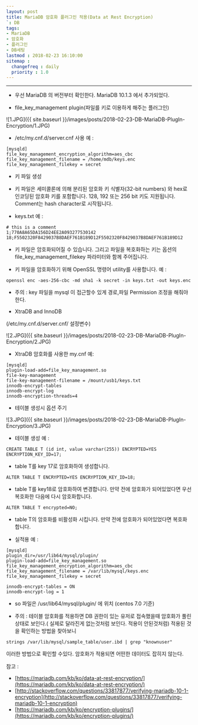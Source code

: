 ```yaml
---
layout: post
title: MariaDB 암호화 플러그인 적용(Data at Rest Encryption)
`: DB
tags:
- MariaDB
- 암호화
- 플러그인
- DB세팅
lastmod : 2018-02-23 16:10:00
sitemap :
  changefreq : daily
  priority : 1.0
---
```


***

- 우선 MariaDB 의 버전부터 확인한다. MariaDB 10.1.3 에서 추가되었다.

- file_key_management plugin(파일를 키로 이용하게 해주는 플러그인)

<!--미리보기-->

![1.JPG]({{ site.baseurl }}/images/posts/2018-02-23-DB-MariaDB-PlugIn-Encryption/1.JPG)

 * /etc/my.cnf.d/server.cnf 사용 예 :

```
[mysqld]
file_key_management_encryption_algorithm=aes_cbc
file_key_management_filename = /home/mdb/keys.enc
file_key_management_filekey = secret
```

- 키 파일 생성

 * 키 파일은 세미콜론에 의해 분리된 암호화 키 식별자(32-bit numbers) 와 hex로 인코딩된 암호화 키를 포함합니다. 128, 192 또는 256 bit 키도 지원됩니다. Comment는 hash character로 시작됩니다.

 * keys.txt 예 :

```
# this is a comment
1;770A8A65DA156D24EE2A093277530142
18;F5502320F8429037B8DAEF761B189D12F5502320F8429037B8DAEF761B189D12
```

 * 키 파일은 암호화되어질 수 있습니다. 그리고 파일을 복호화하는 키는 옵션의 file_key_management_filekey 파라미터와 함께 주어집니다.



 * 키 파일을 암호화하기 위해 OpenSSL 명령어 utility를 사용합니다. 예 :


```
openssl enc -aes-256-cbc -md sha1 -k secret -in keys.txt -out keys.enc
```

* 주의 : key 파일을 mysql 이 접근할수 있게 경로,파일 Permission 조정을 해줘야한다.

- XtraDB and InnoDB

(/etc/my.cnf.d/server.cnf/ 설정변수)

![2.JPG]({{ site.baseurl }}/images/posts/2018-02-23-DB-MariaDB-PlugIn-Encryption/2.JPG)


* XtraDB 암호화를 사용한 my.cnf 예:

```
[mysqld]
plugin-load-add=file_key_management.so
file-key-management
file-key-management-filename = /mount/usb1/keys.txt
innodb-encrypt-tables
innodb-encrypt-log
innodb-encryption-threads=4
```

- 테이블 생성시 옵션 주기

![3.JPG]({{ site.baseurl }}/images/posts/2018-02-23-DB-MariaDB-PlugIn-Encryption/3.JPG)

* 테이블 생성 예 :

```
CREATE TABLE T (id int, value varchar(255)) ENCRYPTED=YES ENCRYPTION_KEY_ID=17;
```

- table T를 key 17로 암호화하여 생성합니다.

```
ALTER TABLE T ENCRYPTED=YES ENCRYPTION_KEY_ID=18;
```

- table T를 key18로 암호화하여 변경합니다. 만약 전에 암호화가 되어있었다면 우선 복호화한 다음에 다시 암호화합니다.

```
ALTER TABLE T encrypted=NO;
```

- table T의 암호화를 비활성화 시킵니다. 만약 전에 암호화가 되어있었다면 복호화합니다.

* 실적용 예 :

```
[mysqld]
plugin_dir=/usr/lib64/mysql/plugin/
plugin-load-add=file_key_management.so
file_key_management_encryption_algorithm=aes_cbc
file_key_management_filename = /var/lib/mysql/keys.enc
file_key_management_filekey = secret

innodb-encrypt-tables = ON
innodb-encrypt-log = 1
```

* so 파일은 /usr/lib64/mysql/plugin/ 에 위치 (centos 7.0 기준)

* 주의 : 테이블 암호화를 적용하면 DB 권한이 있는 유저로 접속했을때 암호화가 풀린상태로 보인다.( 실제로 달라진게 없는것처럼 보인다. 적용이 안된것처럼) 적용된 것을 확인하는 방법을 찾아보니

```
strings /var/lib/mysql/sample_table/user.ibd | grep "knownuser"
```

이러한 방법으로 확인할 수있다. 암호화가 적용되면 어떤한 데이터도 잡히지 않는다.

참고 : 
* [https://mariadb.com/kb/ko/data-at-rest-encryption/](https://mariadb.com/kb/ko/data-at-rest-encryption/)
* [http://stackoverflow.com/questions/33817877/verifying-mariadb-10-1-encryption](http://stackoverflow.com/questions/33817877/verifying-mariadb-10-1-encryption)
* [https://mariadb.com/kb/ko/encryption-plugins/](https://mariadb.com/kb/ko/encryption-plugins/)